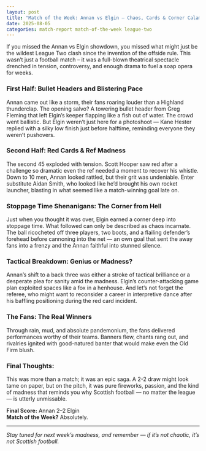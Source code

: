```yaml
---
layout: post
title: "Match of the Week: Annan vs Elgin – Chaos, Cards & Corner Calamities!"
date: 2025-08-05
categories: match-report match-of-the-week league-two
---
```


If you missed the Annan vs Elgin showdown, you missed what might just be the wildest League Two clash since the invention of the offside rule. This wasn’t just a football match – it was a full-blown theatrical spectacle drenched in tension, controversy, and enough drama to fuel a soap opera for weeks.

### First Half: Bullet Headers and Blistering Pace  
Annan came out like a storm, their fans roaring louder than a Highland thunderclap. The opening salvo? A towering bullet header from Greg Fleming that left Elgin’s keeper flapping like a fish out of water. The crowd went ballistic. But Elgin weren’t just here for a photoshoot — Kane Hester replied with a silky low finish just before halftime, reminding everyone they weren’t pushovers.

### Second Half: Red Cards & Ref Madness  
The second 45 exploded with tension. Scott Hooper saw red after a challenge so dramatic even the ref needed a moment to recover his whistle. Down to 10 men, Annan looked rattled, but their grit was undeniable. Enter substitute Aidan Smith, who looked like he’d brought his own rocket launcher, blasting in what seemed like a match-winning goal late on.

### Stoppage Time Shenanigans: The Corner from Hell  
Just when you thought it was over, Elgin earned a corner deep into stoppage time. What followed can only be described as chaos incarnate. The ball ricocheted off three players, two boots, and a flailing defender’s forehead before cannoning into the net — an own goal that sent the away fans into a frenzy and the Annan faithful into stunned silence.

### Tactical Breakdown: Genius or Madness?  
Annan’s shift to a back three was either a stroke of tactical brilliance or a desperate plea for sanity amid the madness. Elgin’s counter-attacking game plan exploited spaces like a fox in a henhouse. And let’s not forget the referee, who might want to reconsider a career in interpretive dance after his baffling positioning during the red card incident.

### The Fans: The Real Winners  
Through rain, mud, and absolute pandemonium, the fans delivered performances worthy of their teams. Banners flew, chants rang out, and rivalries ignited with good-natured banter that would make even the Old Firm blush.

### Final Thoughts:  
This was more than a match; it was an epic saga. A 2-2 draw might look tame on paper, but on the pitch, it was pure fireworks, passion, and the kind of madness that reminds you why Scottish football — no matter the league — is utterly unmissable.

**Final Score:** Annan 2–2 Elgin  
**Match of the Week?** Absolutely.  

---

*Stay tuned for next week’s madness, and remember — if it’s not chaotic, it’s not Scottish football.*
